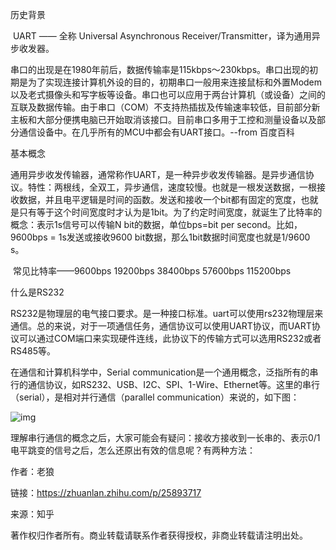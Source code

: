 历史背景

​	UART —— 全称 Universal Asynchronous Receiver/Transmitter，译为通用异步收发器。

​	串口的出现是在1980年前后，数据传输率是115kbps～230kbps。串口出现的初期是为了实现连接计算机外设的目的，初期串口一般用来连接鼠标和外置Modem以及老式摄像头和写字板等设备。串口也可以应用于两台计算机（或设备）之间的互联及数据传输。由于串口（COM）不支持热插拔及传输速率较低，目前部分新主板和大部分便携电脑已开始取消该接口。目前串口多用于工控和测量设备以及部分通信设备中。在几乎所有的MCU中都会有UART接口。--from 百度百科

基本概念

​	通用异步收发传输器，通常称作UART，是一种异步收发传输器。是异步通信协议。特性：两根线，全双工，异步通信，速度较慢。也就是一根发送数据，一根接收数据，并且电平逻辑是时间的函数。发送和接收一个bit都有固定的宽度，也就是只有等于这个时间宽度时才认为是1bit。为了约定时间宽度，就诞生了比特率的概念：表示1s信号可以传输N bit的数据，单位bps=bit per second。比如，9600bps = 1s发送或接收9600 bit数据，那么1bit数据时间宽度也就是1/9600 s。 



​    常见比特率——9600bps 19200bps 38400bps 57600bps 115200bps



什么是RS232

RS232是物理层的电气接口要求。是一种接口标准。uart可以使用rs232物理层来通信。总的来说，对于一项通信任务，通信协议可以使用UART协议，而UART协议可以通过COM端口来实现硬件连线，此协议下的传输方式可以选用RS232或者RS485等。



在通信和计算机科学中，Serial communication是一个通用概念，泛指所有的串行的通信协议，如RS232、USB、I2C、SPI、1-Wire、Ethernet等。这里的串行（serial），是相对并行通信（parallel communication）来说的，如下图：

![img](https://pic1.zhimg.com/v2-5157663cc830482be4526ac4a5560a84_b.jpg)



理解串行通信的概念之后，大家可能会有疑问：接收方接收到一长串的、表示0/1电平跳变的信号之后，怎么还原出有效的信息呢？有两种方法：

作者：老狼

链接：https://zhuanlan.zhihu.com/p/25893717

来源：知乎

著作权归作者所有。商业转载请联系作者获得授权，非商业转载请注明出处。
